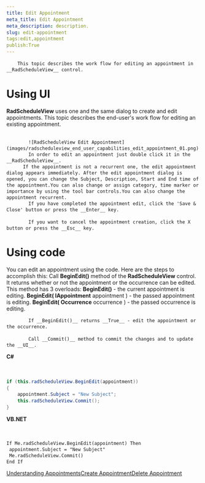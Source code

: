 ```yaml
---
title: Edit Appointment
meta_title: Edit Appointment
meta_description: description.
slug: edit-appointment
tags:edit,appointment
publish:True
---
```




        This topic describes the work flow for editing an appointment in __RadScheduleView__ control.
      

# Using UI

__RadScheduleView__ uses one and the same dialog to create and edit appointments. This topic describes the end-user's work flow for editing an existing appointment.
        


               
            ![RadScheduleView Edit Appointment](images/radscheduleview_end_user_capabilities_edit_appointment_01.png)
            In order to edit an appointment just double click it in the __RadScheduleView__.
          If the appointment is not a recurrent one, the edit appointment dialog appears immediately. After the edit appointment dialog is opened, you can change the Subject, Description, Start and End time of the appointment.You can also change or assign category, time marker or importance by using the tool bar controls.You can also change the appointment recurrent.
            If you have completed the appointment edit, click the 'Save & Close' button or press the __Enter__ key.
          
            If you want to cancel the appointment creation, click the X button or press the __Esc__ key.
          

# Using code

You can edit an appointment using the code. Here are the steps to accomplish this:
            Call __BeginEdit()__ method of the __RadScheduleView__ control. It returns whether or not  the appointment or the occurrence can be edited. This method has 3 overloads:
          __BeginEdit()__ - the current appointment is editing.
            __BeginEdit( IAppointment__ appointment ) - the passed appointment is editing.
            __BeginEdit( Occurrence__ occurrence ) - the passed occurrence is editing.
            
            If __BeginEdit()__ returns __True__ - edit the appointment or the occurrence.
          
            Call __Commit()__ method to commit the changes and to update the __UI__.
          


 __C#__
    

```C#


if (this.radScheduleView.BeginEdit(appointment))
{
    appointment.Subject = "New Subject";
    this.radScheduleView.Commit();
}

```




 __VB.NET__
    

```VB.NET


If Me.radScheduleView.BeginEdit(appointment) Then
 appointment.Subject = "New Subject"
 Me.radScheduleView.Commit()
End If

```

[Understanding Appointments](&#123;&#123slug:understanding-appointments&#125;&#125;)[Create Appointment](&#123;&#123slug:create-appointment&#125;&#125;)[Delete Appointment](&#123;&#123slug:delete-appointment&#125;&#125;)
